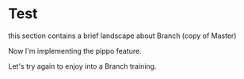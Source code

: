 # Test


this section contains a brief landscape about Branch (copy of Master)

Now I'm implementing the pippo feature.

Let's try again to enjoy into a Branch training.
